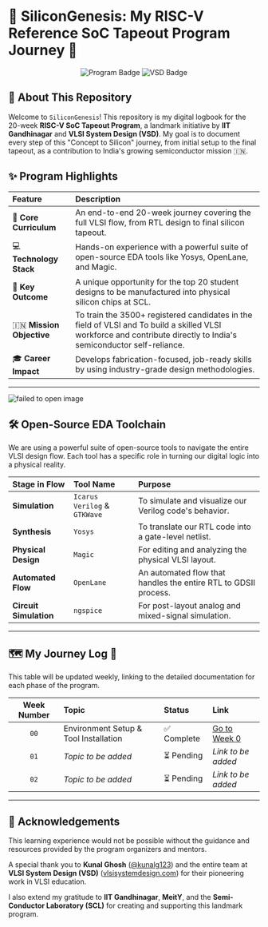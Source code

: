 # 🚀 SiliconGenesis: My RISC-V Reference SoC Tapeout Program Journey 🚀

<p align="center">
  <img src="https://img.shields.io/badge/Program-RISC--V_SoC_Tapeout-blue?style=for-the-badge&logo=riscv" alt="Program Badge">
  <img src="https://img.shields.io/badge/ORGANISERS-VSD & IIT Gandhinagar-green?style=for-the-badge" alt="VSD Badge">
</p>

## 📖 About This Repository

Welcome to `SiliconGenesis`! This repository is my digital logbook for the 20-week **RISC-V SoC Tapeout Program**, a landmark initiative by **IIT Gandhinagar** and **VLSI System Design (VSD)**. My goal is to document every step of this "Concept to Silicon" journey, from initial setup to the final tapeout, as a contribution to India's growing semiconductor mission 🇮🇳.

## ✨ Program Highlights

| Feature             | Description                                                                                             |
| :------------------ | :------------------------------------------------------------------------------------------------------ |
| 🔬 **Core Curriculum** | An end-to-end 20-week journey covering the full VLSI flow, from RTL design to final silicon tapeout. |
| 💻 **Technology Stack** | Hands-on experience with a powerful suite of open-source EDA tools like Yosys, OpenLane, and Magic.  |
| 🎯 **Key Outcome** | A unique opportunity for the top 20 student designs to be manufactured into physical silicon chips at SCL. |
| 🇮🇳 **Mission Objective** | To train the 3500+ registered candidates in the field of VLSI and To build a skilled VLSI workforce and contribute directly to India's semiconductor self-reliance.     |
| 🎓 **Career Impact** | Develops fabrication-focused, job-ready skills by using industry-grade design methodologies.        |

---

![failed to open image](https://www.vlsisystemdesign.com/wp-content/uploads/2025/01/VSD_IITGN_SYNP_SCL-1024x576.png.webp)

## 🛠️ Open-Source EDA Toolchain

We are using a powerful suite of open-source tools to navigate the entire VLSI design flow. Each tool has a specific role in turning our digital logic into a physical reality.

| Stage in Flow             | Tool Name                                       | Purpose                                            |
| :------------------------ | :---------------------------------------------- | :------------------------------------------------- |
| **Simulation** |           `Icarus Verilog` & `GTKWave`                     | To simulate and visualize our Verilog code's behavior. |
| **Synthesis** |            `Yosys`                                          | To translate our RTL code into a gate-level netlist.   |
| **Physical Design** |       `Magic`                                        | For editing and analyzing the physical VLSI layout.    |
| **Automated Flow** |       `OpenLane`                                       | An automated flow that handles the entire RTL to GDSII process.   |
| **Circuit Simulation** |    `ngspice`                                       | For post-layout analog and mixed-signal simulation.       |

---

## 🗺️ My Journey Log 🎯

This table will be updated weekly, linking to the detailed documentation for each phase of the program.

| Week Number | Topic                                 | Status      | Link                                       |
| :---------: | :------------------------------------ | :---------- | :----------------------------------------- |
|    `00`     | Environment Setup & Tool Installation | ✅ Complete | [Go to Week 0](./Week0/README.md)          |
|    `01`     | *Topic to be added* | ⏳ Pending  | *Link to be added* |
|    `02`     | *Topic to be added* | ⏳ Pending  | *Link to be added* |

---

## 🙏 Acknowledgements

This learning experience would not be possible without the guidance and resources provided by the program organizers and mentors.

A special thank you to **Kunal Ghosh** ([@kunalg123](https://github.com/kunalg123)) and the entire team at **VLSI System Design (VSD)** ([vlsisystemdesign.com](https://www.vlsisystemdesign.com/)) for their pioneering work in VLSI education.

I also extend my gratitude to **IIT Gandhinagar**, **MeitY**, and the **Semi-Conductor Laboratory (SCL)** for creating and supporting this landmark program.
